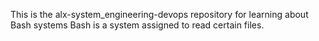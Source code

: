 This is the alx-system_engineering-devops repository for learning about Bash systems
Bash is a system assigned to read certain files.

